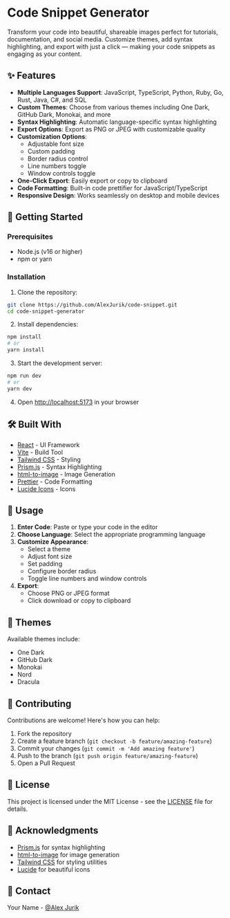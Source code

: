 # Code Snippet Generator

Transform your code into beautiful, shareable images perfect for tutorials, documentation, and social media. Customize themes, add syntax highlighting, and export with just a click — making your code snippets as engaging as your content.

## ✨ Features

- **Multiple Languages Support**: JavaScript, TypeScript, Python, Ruby, Go, Rust, Java, C#, and SQL
- **Custom Themes**: Choose from various themes including One Dark, GitHub Dark, Monokai, and more
- **Syntax Highlighting**: Automatic language-specific syntax highlighting
- **Export Options**: Export as PNG or JPEG with customizable quality
- **Customization Options**:
  - Adjustable font size
  - Custom padding
  - Border radius control
  - Line numbers toggle
  - Window controls toggle
- **One-Click Export**: Easily export or copy to clipboard
- **Code Formatting**: Built-in code prettifier for JavaScript/TypeScript
- **Responsive Design**: Works seamlessly on desktop and mobile devices

## 🚀 Getting Started

### Prerequisites

- Node.js (v16 or higher)
- npm or yarn

### Installation

1. Clone the repository:

```bash
git clone https://github.com/AlexJurik/code-snippet.git
cd code-snippet-generator
```

2. Install dependencies:

```bash
npm install
# or
yarn install
```

3. Start the development server:

```bash
npm run dev
# or
yarn dev
```

4. Open [http://localhost:5173](http://localhost:5173) in your browser

## 🛠️ Built With

- [React](https://reactjs.org/) - UI Framework
- [Vite](https://vitejs.dev/) - Build Tool
- [Tailwind CSS](https://tailwindcss.com/) - Styling
- [Prism.js](https://prismjs.com/) - Syntax Highlighting
- [html-to-image](https://github.com/bubkoo/html-to-image) - Image Generation
- [Prettier](https://prettier.io/) - Code Formatting
- [Lucide Icons](https://lucide.dev/) - Icons

## 📝 Usage

1. **Enter Code**: Paste or type your code in the editor
2. **Choose Language**: Select the appropriate programming language
3. **Customize Appearance**:
   - Select a theme
   - Adjust font size
   - Set padding
   - Configure border radius
   - Toggle line numbers and window controls
4. **Export**:
   - Choose PNG or JPEG format
   - Click download or copy to clipboard

## 🎨 Themes

Available themes include:

- One Dark
- GitHub Dark
- Monokai
- Nord
- Dracula

## 🤝 Contributing

Contributions are welcome! Here's how you can help:

1. Fork the repository
2. Create a feature branch (`git checkout -b feature/amazing-feature`)
3. Commit your changes (`git commit -m 'Add amazing feature'`)
4. Push to the branch (`git push origin feature/amazing-feature`)
5. Open a Pull Request

## 📜 License

This project is licensed under the MIT License - see the [LICENSE](LICENSE) file for details.

## 🙏 Acknowledgments

- [Prism.js](https://prismjs.com/) for syntax highlighting
- [html-to-image](https://github.com/bubkoo/html-to-image) for image generation
- [Tailwind CSS](https://tailwindcss.com/) for styling utilities
- [Lucide](https://lucide.dev/) for beautiful icons

## 📧 Contact

Your Name - [@Alex Jurik](https://bento.me/alex-jurik)
